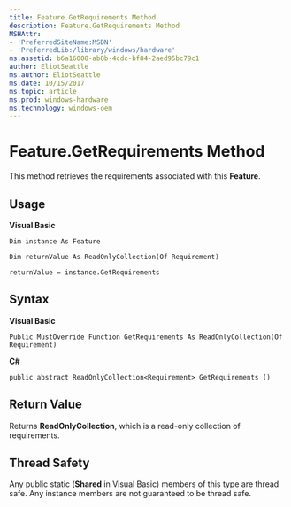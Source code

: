 ```yaml
---
title: Feature.GetRequirements Method
description: Feature.GetRequirements Method
MSHAttr:
- 'PreferredSiteName:MSDN'
- 'PreferredLib:/library/windows/hardware'
ms.assetid: b6a16008-ab8b-4cdc-bf84-2aed95bc79c1
author: EliotSeattle
ms.author: EliotSeattle
ms.date: 10/15/2017
ms.topic: article
ms.prod: windows-hardware
ms.technology: windows-oem
---
```


# Feature.GetRequirements Method


This method retrieves the requirements associated with this **Feature**.

## <span id="Usage"></span><span id="usage"></span><span id="USAGE"></span>Usage


**Visual Basic**

`Dim instance As Feature`

`Dim returnValue As ReadOnlyCollection(Of Requirement)`

`returnValue = instance.GetRequirements`

## <span id="Syntax"></span><span id="syntax"></span><span id="SYNTAX"></span>Syntax


**Visual Basic**

`Public MustOverride Function GetRequirements As ReadOnlyCollection(Of Requirement)`

**C#**

`public abstract ReadOnlyCollection<Requirement> GetRequirements ()`

## <span id="Return_Value"></span><span id="return_value"></span><span id="RETURN_VALUE"></span>Return Value


Returns **ReadOnlyCollection**, which is a read-only collection of requirements.

## <span id="Thread_Safety"></span><span id="thread_safety"></span><span id="THREAD_SAFETY"></span>Thread Safety


Any public static (**Shared** in Visual Basic) members of this type are thread safe. Any instance members are not guaranteed to be thread safe.

 

 






